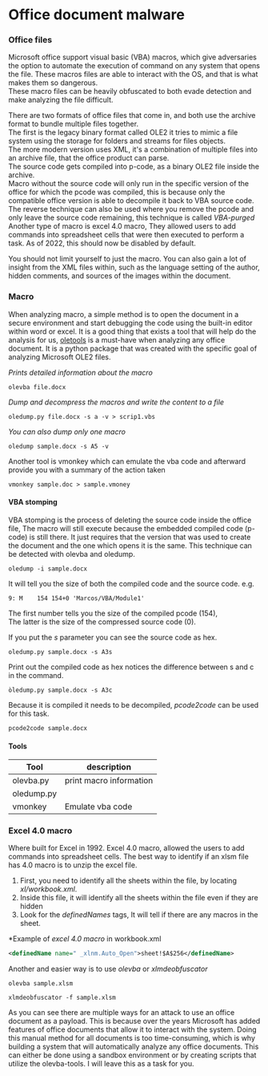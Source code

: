 # Office document malware

### Office files

Microsoft office support visual basic (VBA) macros, which give adversaries the option to automate the execution of command on any system that opens the file. These macros files are able to interact with the OS, and that is what makes them so dangerous.\
These macro files can be heavily obfuscated to both evade detection and make analyzing the file difficult.

There are two formats of office files that come in, and both use the archive format to bundle multiple files together.\
The first is the legacy binary format called OLE2 it tries to mimic a file system using the storage for folders and streams for files objects.\
The more modern version uses XML, it's a combination of multiple files into an archive file, that the office product can parse.\
The source code gets compiled into p-code, as a binary OLE2 file inside the archive.\
Macro without the source code will only run in the specific version of the office for which the pcode was compiled, this is because only the compatible office version is able to decompile it back to VBA source code.\
The reverse technique can also be used where you remove the pcode and only leave the source code remaining, this technique is called _VBA-purged_ Another type of macro is excel 4.0 macro, They allowed users to add commands into spreadsheet cells that were then executed to perform a task. As of 2022, this should now be disabled by default.

You should not limit yourself to just the macro. You can also gain a lot of insight from the XML files within, such as the language setting of the author, hidden comments, and sources of the images within the document.

### Macro

When analyzing macro, a simple method is to open the document in a secure environment and start debugging the code using the built-in editor within word or excel. It is a good thing that exists a tool that will help do the analysis for us, [oletools](https://pypi.org/project/oletools/) is a must-have when analyzing any office document. It is a python package that was created with the specific goal of analyzing Microsoft OLE2 files.

_Prints detailed information about the macro_

```
olevba file.docx 
```

_Dump and decompress the macros and write the content to a file_

```
oledump.py file.docx -s a -v > scrip1.vbs
```

_You can also dump only one macro_

```
oledump sample.docx -s A5 -v 
```

Another tool is vmonkey which can emulate the vba code and afterward provide you with a summary of the action taken

```
vmonkey sample.doc > sample.vmoney
```

#### VBA stomping

VBA stomping is the process of deleting the source code inside the office file, The macro will still execute because the embedded compiled code (p-code) is still there. It just requires that the version that was used to create the document and the one which opens it is the same. This technique can be detected with olevba and oledump.

```
oledump -i sample.docx
```

It will tell you the size of both the compiled code and the source code. e.g.

```
9: M    154 154+0 'Marcos/VBA/Module1' 
```

The first number tells you the size of the compiled pcode (154),\
The latter is the size of the compressed source code (0).

If you put the _s_ parameter you can see the source code as hex.

```
oledump.py sample.docx -s A3s 
```

Print out the compiled code as hex notices the difference between s and c in the command.

```
òledump.py sample.docx -s A3c
```

Because it is compiled it needs to be decompiled, _pcode2code_ can be used for this task.

```
pcode2code sample.docx
```

#### Tools

| Tool       | description             |
| ---------- | ----------------------- |
| olevba.py  | print macro information |
| oledump.py |                         |
| vmonkey    | Emulate vba code        |

### Excel 4.0 macro

Where built for Excel in 1992. Excel 4.0 macro, allowed the users to add commands into spreadsheet cells. The best way to identify if an xlsm file has 4.0 macro is to unzip the excel file.

1. First, you need to identify all the sheets within the file, by locating _xl/workbook.xml_.
2. Inside this file, it will identify all the sheets within the file even if they are hidden
3. Look for the _definedNames_ tags, It will tell if there are any macros in the sheet.

\*Example of _excel 4.0 macro_ in workbook.xml

```xml
<definedName name=" _xlnm.Auto_Open">sheet!$A$256</definedName>
```

Another and easier way is to use _olevba_ or _xlmdeobfuscator_

```
olevba sample.xlsm
```

```
xlmdeobfuscator -f sample.xlsm
```

As you can see there are multiple ways for an attack to use an office document as a payload. This is because over the years Microsoft has added features of office documents that allow it to interact with the system. Doing this manual method for all documents is too time-consuming, which is why building a system that will automatically analyze any office documents. This can either be done using a sandbox environment or by creating scripts that utilize the olevba-tools. I will leave this as a task for you.